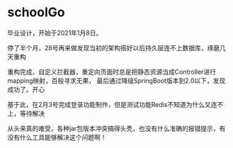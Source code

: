 # schoolGo
毕业设计，开始于2021年1月8日。

停了半个月，28号再来做发现当初的架构搭好以后持久层连不上数据库，琢磨几天重构

重构完成，自定义拦截器，重定向页面时总是把静态资源当成Controller进行mapping映射，百般寻求无果，
最后通过降级SpringBoot版本到2.0以下，发现成功了。开心

基于此，在2月3号完成登录功能制作，但是测试功能Redis不知道为什么又连不上，等待解决

从头来真的难受，各种jar包版本冲突搞得头秃，也没有什么准确的报错提示，有没有什么工具能够解决这个问题啊！